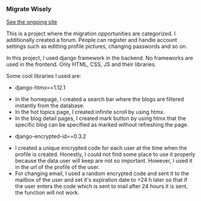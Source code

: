 <h3>Migrate Wisely</h3>

<a href="https://migratewisely.com/" target="_blank">See the ongoing site</a>

This is a project where the migration opportunities are categorized. 
I additionally created a forum. People can register and handle account settings such as editting profile pictures, changing passwords and so on. 

In this project, I used django framework in the backend. No frameworks are used in the frontend. Only HTML, CSS, JS and their libraries.

Some cool libraries I used are: 

+ django-htmx==1.12.1
- In the homepage, I created a search bar where the blogs are filtered instantly from the database.
- In the hot topics page, I created infinite scroll by using htmx.
- In the blog detail pages, I created mark button by using htmx that the specific blog can be specified as marked without refreshing the page.

+ django-encrypted-id==0.3.2
- I created a unique encrypted code for each user at the time when the profile is created. Honestly, I could not find some place to use it properly because the data user will keep are not so important. However, I used it in the url of the profile of the user.
- For changing email, I used a random encrypted code and sent it to the mailbox of the user and set it's expiration date to +24 h later so that if the user enters the code which is sent to mail after 24 hours it is sent, the function will not work.
